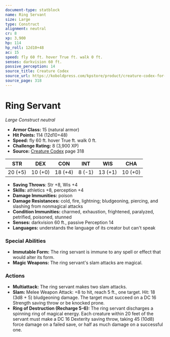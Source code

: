 ```yaml
---
document-type: statblock
name: Ring Servant
size: Large
type: Construct
alignment: neutral
cr: 8
xp: 3,900
hp: 114
hp_roll: 12d10+48
ac: 15
speed: fly 60 ft. hover True ft. walk 0 ft.
senses: darkvision 60 ft. 
passive_perception: 14
source_title: Creature Codex
source_url: https://koboldpress.com/kpstore/product/creature-codex-for-5th-edition-dnd
source_page: 318
---
```


# Ring Servant

*Large* *Construct* *neutral*

- **Armor Class:** 15 (natural armor)
- **Hit Points:** 114 (12d10+48)
- **Speed:** fly 60 ft. hover True ft. walk 0 ft.
- **Challenge Rating:** 8 (3,900 XP)
- **Source:** [Creature Codex](https://koboldpress.com/kpstore/product/creature-codex-for-5th-edition-dnd) page 318

| STR | DEX | CON | INT | WIS | CHA |
| --- | --- | --- | --- | --- | --- |
| 20 (+5) | 10 (+0) | 18 (+4) | 8 (-1) | 13 (+1) | 10 (+0) |

- **Saving Throws**: Str +8, Wis +4
- **Skills:** athletics +8, perception +4
- **Damage Immunities:** poison
- **Damage Resistances:** cold, fire, lightning; bludgeoning, piercing, and slashing from nonmagical attacks
- **Condition Immunities:** charmed, exhaustion, frightened, paralyzed, petrified, poisoned, stunned
- **Senses:** darkvision 60 ft., passive Perception 14
- **Languages:** understands the language of its creator but can't speak

### Special Abilities

- **Immutable Form:** The ring servant is immune to any spell or effect that would alter its form.
- **Magic Weapons:** The ring servant's slam attacks are magical.

### Actions

- **Multiattack:** The ring servant makes two slam attacks.
- **Slam:** Melee Weapon Attack: +8 to hit, reach 5 ft., one target. Hit: 18 (3d8 + 5) bludgeoning damage. The target must succeed on a DC 16 Strength saving throw or be knocked prone.
- **Ring of Destruction (Recharge 5-6):** The ring servant discharges a spinning ring of magical energy. Each creature within 20 feet of the servant must make a DC 16 Dexterity saving throw, taking 45 (10d8) force damage on a failed save, or half as much damage on a successful one.
